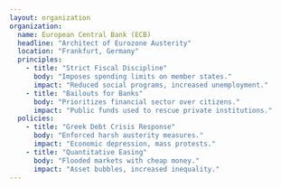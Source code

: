 ```yaml
---
layout: organization
organization:
  name: European Central Bank (ECB)
  headline: "Architect of Eurozone Austerity"
  location: "Frankfurt, Germany"
  principles:
    - title: "Strict Fiscal Discipline"
      body: "Imposes spending limits on member states."
      impact: "Reduced social programs, increased unemployment."
    - title: "Bailouts for Banks"
      body: "Prioritizes financial sector over citizens."
      impact: "Public funds used to rescue private institutions."
  policies:
    - title: "Greek Debt Crisis Response"
      body: "Enforced harsh austerity measures."
      impact: "Economic depression, mass protests."
    - title: "Quantitative Easing"
      body: "Flooded markets with cheap money."
      impact: "Asset bubbles, increased inequality."
---
```

